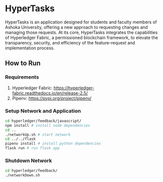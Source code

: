 # HyperTasks

HyperTasks is an application designed for students and faculty members of Ashoka University, offering
a new approach to requesting changes and managing those requests. At its core, HyperTasks integrates
the capabilities of Hyperledger Fabric, a permissioned blockchain framework, to elevate the transparency,
security, and efficiency of the feature-request and implementation process.

## How to Run

### Requirements

1. Hyperledger Fabric: <https://hyperledger-fabric.readthedocs.io/en/release-2.5/>
2. Pipenv: <https://pypi.org/project/pipenv/>

### Setup Network and Application

```zsh
cd hyperledger/feedback/javascript/
npm install # install node dependencies
cd ..
./networkUp.sh # start network
cd ../../flask
pipenv install # install python dependencies
flask run # run flask app
```

### Shutdown Network

```zsh
cd hyperledger/feedback/
./networkDown.sh
```
